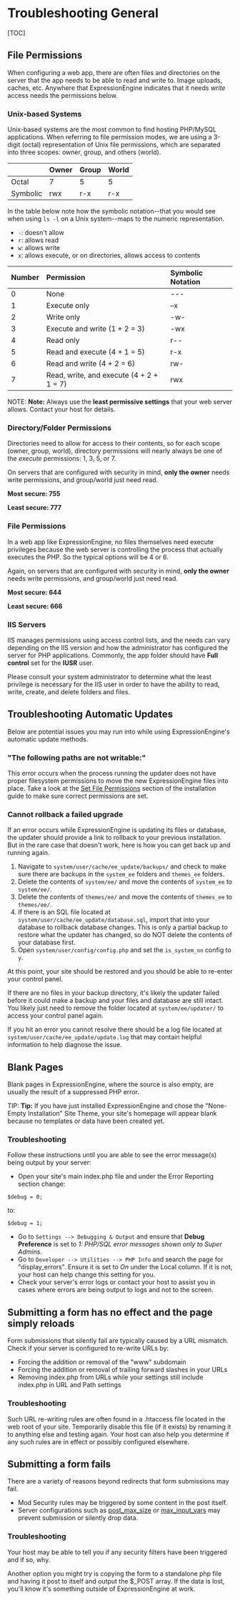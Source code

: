 <!--
    This source file is part of the open source project
    ExpressionEngine User Guide (https://github.com/ExpressionEngine/ExpressionEngine-User-Guide)

    @link      https://expressionengine.com/
    @copyright Copyright (c) 2003-2020, Packet Tide, LLC (https://packettide.com)
    @license   https://expressionengine.com/license Licensed under Apache License, Version 2.0
-->

# Troubleshooting General

[TOC]

## File Permissions

When configuring a web app, there are often files and directories on the server that the app needs to be able to read and write to. Image uploads, caches, etc. Anywhere that ExpressionEngine indicates that it needs _write_ access needs the permissions below.

### Unix-based Systems

Unix-based systems are the most common to find hosting PHP/MySQL applications. When referring to file permission modes, we are using a 3-digit (octal) representation of Unix file permissions, which are separated into three scopes: owner, group, and others (world).

|          | Owner | Group | World |
| :------- | :---- | :---- | :---- |
| Octal    | 7     | 5     | 5     |
| Symbolic | rwx   | r-x   | r-x   |

In the table below note how the symbolic notation--that you would see when using `ls -l` on a Unix system--maps to the numeric representation.

- `-`: doesn't allow
- `r`: allows read
- `w`: allows write
- `x`: allows execute, or on directories, allows access to contents

| Number | Permission                               | Symbolic Notation |
| :----- | :--------------------------------------- | :---------------- |
| 0      | None                                     | ---               |
| 1      | Execute only                             | –x                |
| 2      | Write only                               | -w-               |
| 3      | Execute and write (1 + 2 = 3)            | -wx               |
| 4      | Read only                                | r--               |
| 5      | Read and execute (4 + 1 = 5)             | r-x               |
| 6      | Read and write (4 + 2 = 6)               | rw-               |
| 7      | Read, write, and execute (4 + 2 + 1 = 7) | rwx               |

NOTE: **Note:** Always use the **least permissive settings** that your web server allows. Contact your host for details.

### Directory/Folder Permissions

Directories need to allow for access to their contents, so for each scope (owner, group, world), directory permissions will nearly always be one of the _execute_ permissions: 1, 3, 5, or 7.

On servers that are configured with security in mind, **only the owner** needs write permissions, and group/world just need read.

**Most secure: 755**

**Least secure: 777**

### File Permissions

In a web app like ExpressionEngine, no files themselves need execute privileges because the web server is controlling the process that actually executes the PHP. So the typical options will be 4 or 6.

Again, on servers that are configured with security in mind, **only the owner** needs write permissions, and group/world just need read.

**Most secure: 644**

**Least secure: 666**

### IIS Servers

IIS manages permissions using access control lists, and the needs can vary depending on the IIS version and how the administrator has configured the server for PHP applications. Commonly, the app folder should have **Full control** set for the **IUSR** user.

Please consult your system administrator to determine what the least privilege is necessary for the IIS user in order to have the ability to read, write, create, and delete folders and files.

## Troubleshooting Automatic Updates

Below are potential issues you may run into while using ExpressionEngine's automatic update methods.

### "The following paths are not writable:"

This error occurs when the process running the updater does not have proper filesystem permissions to move the new ExpressionEngine files into place. Take a look at the [Set File Permissions](troubleshooting/general.md#file-permissions) section of the installation guide to make sure correct permissions are set.

### Cannot rollback a failed upgrade

If an error occurs while ExpressionEngine is updating its files or database, the updater should provide a link to rollback to your previous installation. But in the rare case that doesn't work, here is how you can get back up and running again.

1.  Navigate to `system/user/cache/ee_update/backups/` and check to make sure there are backups in the `system_ee` folders and `themes_ee` folders.
2.  Delete the contents of `system/ee/` and move the contents of `system_ee` to `system/ee/`.
3.  Delete the contents of `themes/ee/` and move the contents of `themes_ee` to `themes/ee/`.
4.  If there is an SQL file located at `system/user/cache/ee_update/database.sql`, import that into your database to rollback database changes. This is only a partial backup to restore what the updater has changed, so do NOT delete the contents of your database first.
5.  Open `system/user/config/config.php` and set the `is_system_on` config to `y`.

At this point, your site should be restored and you should be able to re-enter your control panel.

If there are no files in your backup directory, it's likely the updater failed before it could make a backup and your files and database are still intact. You likely just need to remove the folder located at `system/ee/updater/` to access your control panel again.

If you hit an error you cannot resolve there should be a log file located at `system/user/cache/ee_update/update.log` that may contain helpful information to help diagnose the issue.

## Blank Pages

Blank pages in ExpressionEngine, where the source is also empty, are usually the result of a suppressed PHP error.

TIP: **Tip:** If you have just installed ExpressionEngine and chose the "None- Empty Installation" Site Theme, your site's homepage will appear blank because no templates or data have been created yet.

### Troubleshooting

Follow these instructions until you are able to see the error message(s) being output by your server:

- Open your site's main index.php file and under the Error Reporting section change:

```
$debug = 0;
```

to:

    $debug = 1;

- Go to `Settings --> Debugging & Output` and ensure that **Debug Preference** is set to _1: PHP/SQL error messages shown only to Super Admins_.
- Go to `Developer --> Utilities --> PHP Info` and search the page for "display_errors". Ensure it is set to _On_ under the Local column. If it is not, your host can help change this setting for you.
- Check your server's error logs or contact your host to assist you in cases where errors are being output to logs and not to the screen.

## Submitting a form has no effect and the page simply reloads

Form submissions that silently fail are typically caused by a URL mismatch. Check if your server is configured to re-write URLs by:

- Forcing the addition or removal of the "www" subdomain
- Forcing the addition or removal of trailing forward slashes in your URLs
- Removing index.php from URLs while your settings still include index.php in URL and Path settings

### Troubleshooting

Such URL re-writing rules are often found in a .htaccess file located in the web root of your site. Temporarily disable this file (if it exists) by renaming it to anything else and testing again. Your host can also help you determine if any such rules are in effect or possibly configured elsewhere.

## Submitting a form fails

There are a variety of reasons beyond redirects that form submissions may fail.

- Mod Security rules may be triggered by some content in the post itself.
- Server configurations such as [post_max_size](https://www.php.net/manual/en/ini.core.php#ini.post-max-size) or [max_input_vars](https://www.php.net/manual/en/info.configuration.php#ini.max-input-vars) may prevent submission or silently drop data.

### Troubleshooting

Your host may be able to tell you if any security filters have been triggered and if so, why.

Another option you might try is copying the form to a standalone php file and having it post to itself and output the $_POST array.  If the data is lost, you'll know it's something outside of ExpressionEngine at work.
